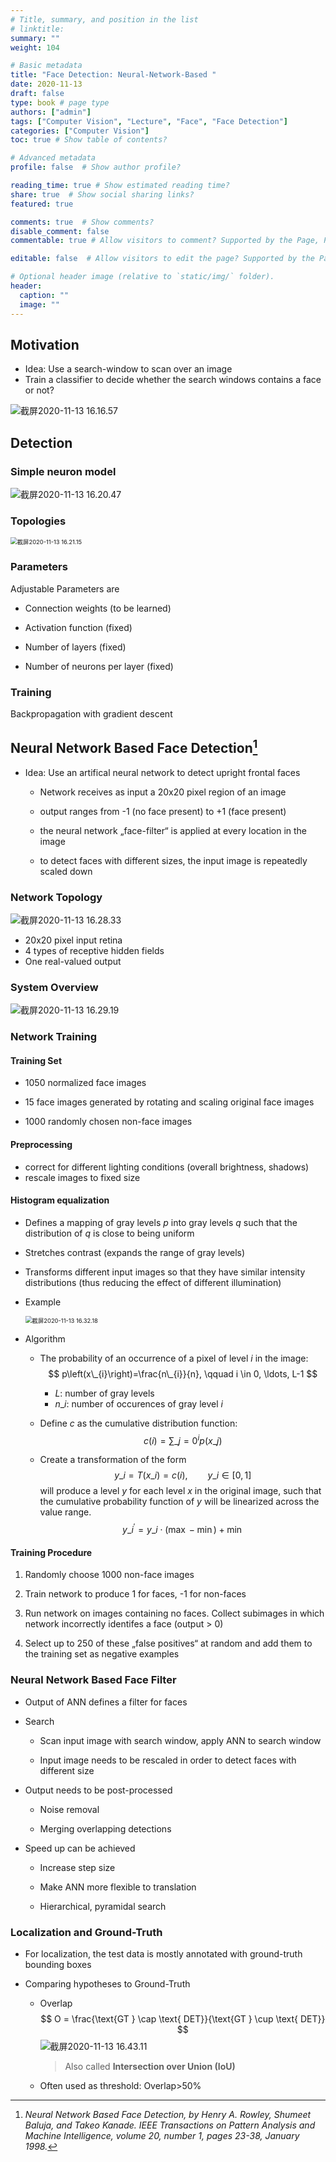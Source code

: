 ```yaml
---
# Title, summary, and position in the list
# linktitle: 
summary: ""
weight: 104

# Basic metadata
title: "Face Detection: Neural-Network-Based "
date: 2020-11-13
draft: false
type: book # page type
authors: ["admin"]
tags: ["Computer Vision", "Lecture", "Face", "Face Detection"]
categories: ["Computer Vision"]
toc: true # Show table of contents?

# Advanced metadata
profile: false  # Show author profile?

reading_time: true # Show estimated reading time?
share: true  # Show social sharing links?
featured: true

comments: true  # Show comments?
disable_comment: false
commentable: true # Allow visitors to comment? Supported by the Page, Post, and Docs content types.

editable: false  # Allow visitors to edit the page? Supported by the Page, Post, and Docs content types.

# Optional header image (relative to `static/img/` folder).
header:
  caption: ""
  image: ""
---
```


## Motivation

- Idea: Use a search-window to scan over an image
- Train a classifier to decide whether the search windows contains a face or not?

![截屏2020-11-13 16.16.57](https://raw.githubusercontent.com/EckoTan0804/upic-repo/master/uPic/截屏2020-11-13%2016.16.57.png)

## Detection

### Simple neuron model

![截屏2020-11-13 16.20.47](https://raw.githubusercontent.com/EckoTan0804/upic-repo/master/uPic/截屏2020-11-13%2016.20.47.png)

### Topologies

<img src="https://raw.githubusercontent.com/EckoTan0804/upic-repo/master/uPic/截屏2020-11-13%2016.21.15.png" alt="截屏2020-11-13 16.21.15" style="zoom:67%;" />

### Parameters

Adjustable Parameters are

- Connection weights (to be learned)

- Activation function (fixed) 
- Number of layers (fixed)

- Number of neurons per layer (fixed)

### Training

Backpropagation with gradient descent



## Neural Network Based Face Detection[^1]

- Idea: Use an artifical neural network to detect upright frontal faces
  - Network receives as input a 20x20 pixel region of an image

  - output ranges from -1 (no face present) to +1 (face present)

  - the neural network „face-filter“ is applied at every location in the image
  - to detect faces with different sizes, the input image is repeatedly scaled down

### Network Topology

![截屏2020-11-13 16.28.33](https://raw.githubusercontent.com/EckoTan0804/upic-repo/master/uPic/截屏2020-11-13%2016.28.33.png)

- 20x20 pixel input retina
- 4 types of receptive hidden fields 
- One real-valued output

### System Overview

![截屏2020-11-13 16.29.19](https://raw.githubusercontent.com/EckoTan0804/upic-repo/master/uPic/截屏2020-11-13%2016.29.19.png)

### Network Training

#### Training Set

- 1050 normalized face images

- 15 face images generated by rotating and scaling original face images

- 1000 randomly chosen non-face images

#### Preprocessing

- correct for different lighting conditions (overall brightness, shadows) 
- rescale images to fixed size

#### Histogram equalization

- Defines a mapping of gray levels $p$ into gray levels $q$ such that the distribution of $q$ is close to being uniform
- Stretches contrast (expands the range of gray levels)
- Transforms different input images so that they have similar intensity distributions (thus reducing the effect of different illumination)

- Example

  <img src="https://raw.githubusercontent.com/EckoTan0804/upic-repo/master/uPic/截屏2020-11-13%2016.32.18.png" alt="截屏2020-11-13 16.32.18" style="zoom:67%;" />

- Algorithm

  - The probability of an occurrence of a pixel of level $i$ in the image:
    $$
    p\left(x\_{i}\right)=\frac{n\_{i}}{n}, \qquad i \in 0, \ldots, L-1
    $$
    - $L$: number of gray levels
    - $n\_i$: number of occurences of gray level $i$

  - Define $c$ as the cumulative distribution function:
    $$
    c(i)=\sum\_{j=0}^{i} p\left(x\_{j}\right)
    $$

  - Create a transformation of the form
    $$
    y\_i = T(x\_i) = c(i), \qquad y\_i \in [0, 1]
    $$
    will produce a level $y$ for each level $x$ in the original image, such that the cumulative probability function of $y$ will be linearized across the value range.
    $$
    y\_{i}^{\prime}=y\_{i} \cdot(\max -\min )+\min
    $$

#### Training Procedure

1. Randomly choose 1000 non-face images

2. Train network to produce 1 for faces, -1 for non-faces

3. Run network on images containing no faces. Collect subimages in which network incorrectly identifes a face (output > 0)

4. Select up to 250 of these „false positives“ at random and add them to the training set as negative examples

### Neural Network Based Face Filter

- Output of ANN defines a filter for faces

- Search

  - Scan input image with search window, apply ANN to search window

  - Input image needs to be rescaled in order to detect faces with different size

- Output needs to be post-processed 

  - Noise removal

  - Merging overlapping detections

- Speed up can be achieved 

  - Increase step size

  - Make ANN more flexible to translation 
  - Hierarchical, pyramidal search

### Localization and Ground-Truth

- For localization, the test data is mostly annotated with ground-truth bounding boxes

- Comparing hypotheses to Ground-Truth

  - Overlap
    $$
    O = \frac{\text{GT } \cap \text{ DET}}{\text{GT } \cup \text{ DET}}
    $$
    ![截屏2020-11-13 16.43.11](https://raw.githubusercontent.com/EckoTan0804/upic-repo/master/uPic/截屏2020-11-13%2016.43.11.png)

    > Also called **Intersection over Union (IoU)**

  - Often used as threshold: Overlap>50%



[^1]: *Neural Network Based Face Detection, by Henry A. Rowley, Shumeet Baluja, and Takeo Kanade. IEEE Transactions on Pattern Analysis and Machine Intelligence, volume 20, number 1, pages 23-38, January 1998.*

